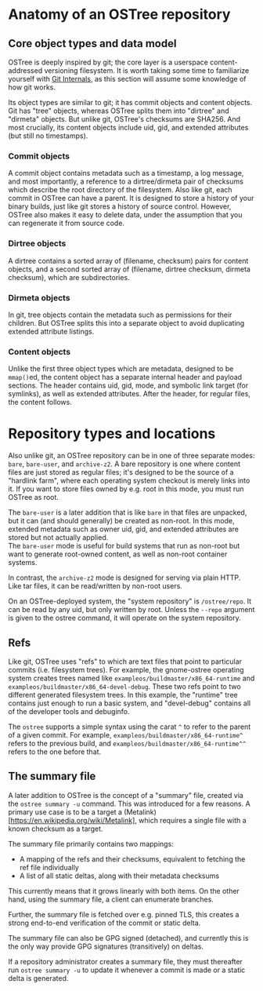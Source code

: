 # Anatomy of an OSTree repository

## Core object types and data model

OSTree is deeply inspired by git; the core layer is a userspace
content-addressed versioning filesystem.  It is worth taking some time
to familiarize yourself with
[Git Internals](http://git-scm.com/book/en/Git-Internals), as this
section will assume some knowledge of how git works.

Its object types are similar to git; it has commit objects and content
objects.  Git has "tree" objects, whereas OSTree splits them into
"dirtree" and "dirmeta" objects.  But unlike git, OSTree's checksums
are SHA256.  And most crucially, its content objects include uid, gid,
and extended attributes (but still no timestamps).

### Commit objects

A commit object contains metadata such as a timestamp, a log
message, and most importantly, a reference to a
dirtree/dirmeta pair of checksums which describe the root
directory of the filesystem.
Also like git, each commit in OSTree can have a parent.  It is
designed to store a history of your binary builds, just like git
stores a history of source control.  However, OSTree also makes
it easy to delete data, under the assumption that you can
regenerate it from source code.

### Dirtree objects

A dirtree contains a sorted array of (filename, checksum)
pairs for content objects, and a second sorted array of
(filename, dirtree checksum, dirmeta checksum), which are
subdirectories.

### Dirmeta objects

In git, tree objects contain the metadata such as permissions
for their children.  But OSTree splits this into a separate
object to avoid duplicating extended attribute listings.

### Content objects

Unlike the first three object types which are metadata, designed to be
`mmap()`ed, the content object has a separate internal header and
payload sections.  The header contains uid, gid, mode, and symbolic
link target (for symlinks), as well as extended attributes.  After the
header, for regular files, the content follows.

# Repository types and locations

Also unlike git, an OSTree repository can be in one of three separate
modes: `bare`, `bare-user`, and `archive-z2`.  A bare repository is
one where content files are just stored as regular files; it's
designed to be the source of a "hardlink farm", where each operating
system checkout is merely links into it.  If you want to store files
owned by e.g. root in this mode, you must run OSTree as root.  

The `bare-user` is a later addition that is like `bare` in that files
are unpacked, but it can (and should generally) be created as
non-root.  In this mode, extended metadata such as owner uid, gid, and
extended attributes are stored but not actually applied.  
The `bare-user` mode is useful for build systems that run as non-root
but want to generate root-owned content, as well as non-root container
systems.

In contrast, the `archive-z2` mode is designed for serving via plain
HTTP.  Like tar files, it can be read/written by non-root users.

On an OSTree-deployed system, the "system repository" is
`/ostree/repo`.  It can be read by any uid, but only written by root.
Unless the `--repo` argument is given to the <command>ostree</command>
command, it will operate on the system repository.

## Refs

Like git, OSTree uses "refs" to which are text files that point to
particular commits (i.e. filesystem trees).  For example, the
gnome-ostree operating system creates trees named like
`exampleos/buildmaster/x86_64-runtime` and
`exampleos/buildmaster/x86_64-devel-debug`.  These two refs point to
two different generated filesystem trees.  In this example, the
"runtime" tree contains just enough to run a basic system, and
"devel-debug" contains all of the developer tools and debuginfo.

The `ostree` supports a simple syntax using the carat `^` to refer to
the parent of a given commit.  For example,
`exampleos/buildmaster/x86_64-runtime^` refers to the previous build,
and `exampleos/buildmaster/x86_64-runtime^^` refers to the one before
that.

## The summary file

A later addition to OSTree is the concept of a "summary" file, created
via the `ostree summary -u` command.  This was introduced for a few
reasons.  A primary use case is to be a target a
(Metalink)[https://en.wikipedia.org/wiki/Metalink], which requires a
single file with a known checksum as a target.

The summary file primarily contains two mappings:

 - A mapping of the refs and their checksums, equivalent to fetching
   the ref file individually
 - A list of all static deltas, along with their metadata checksums

This currently means that it grows linearly with both items.  On the
other hand, using the summary file, a client can enumerate branches.

Further, the summary file is fetched over e.g. pinned TLS, this
creates a strong end-to-end verification of the commit or static delta.

The summary file can also be GPG signed (detached), and currently this
is the only way provide GPG signatures (transitively) on deltas.

If a repository administrator creates a summary file, they must
thereafter run `ostree summary -u` to update it whenever a commit is
made or a static delta is generated.
